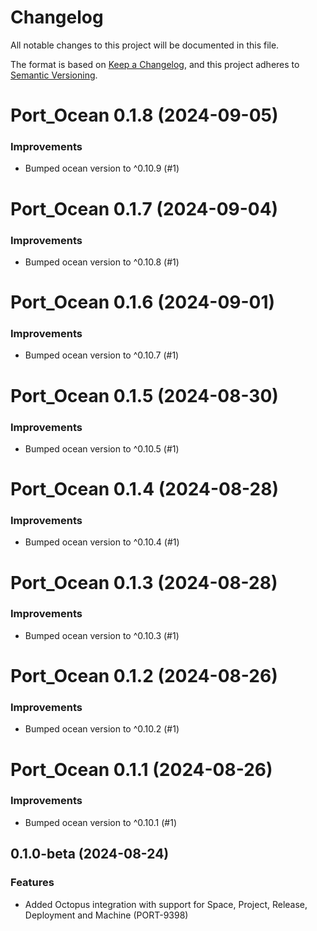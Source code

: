 # Changelog

All notable changes to this project will be documented in this file.

The format is based on [Keep a Changelog](https://keepachangelog.com/en/1.0.0/),
and this project adheres to [Semantic Versioning](https://semver.org/spec/v2.0.0.html).

<!-- towncrier release notes start -->

# Port_Ocean 0.1.8 (2024-09-05)

### Improvements

- Bumped ocean version to ^0.10.9 (#1)


# Port_Ocean 0.1.7 (2024-09-04)

### Improvements

- Bumped ocean version to ^0.10.8 (#1)


# Port_Ocean 0.1.6 (2024-09-01)

### Improvements

- Bumped ocean version to ^0.10.7 (#1)


# Port_Ocean 0.1.5 (2024-08-30)

### Improvements

- Bumped ocean version to ^0.10.5 (#1)


# Port_Ocean 0.1.4 (2024-08-28)

### Improvements

- Bumped ocean version to ^0.10.4 (#1)


# Port_Ocean 0.1.3 (2024-08-28)

### Improvements

- Bumped ocean version to ^0.10.3 (#1)


# Port_Ocean 0.1.2 (2024-08-26)

### Improvements

- Bumped ocean version to ^0.10.2 (#1)


# Port_Ocean 0.1.1 (2024-08-26)

### Improvements

- Bumped ocean version to ^0.10.1 (#1)


## 0.1.0-beta (2024-08-24)

### Features

- Added Octopus integration with support for Space, Project, Release, Deployment and Machine (PORT-9398)


